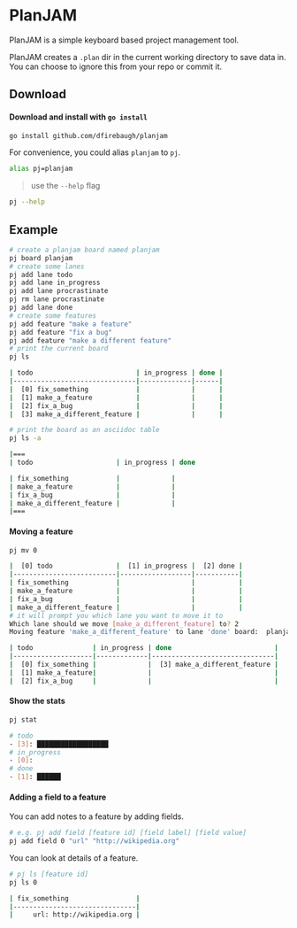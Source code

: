 # PlanJAM

PlanJAM is a simple keyboard based project management tool.

PlanJAM creates a `.plan` dir in the current working directory to save data in.  You can choose to ignore this from your repo or commit it.

## Download

#### Download and install with `go install`

```bash
go install github.com/dfirebaugh/planjam
```

For convenience, you could alias `planjam` to `pj`.
```bash
alias pj=planjam
```

> use the `--help` flag 
```bash
pj --help
```

## Example

```bash
# create a planjam board named planjam
pj board planjam 
# create some lanes
pj add lane todo
pj add lane in_progress
pj add lane procrastinate
pj rm lane procrastinate
pj add lane done
# create some features
pj add feature "make a feature"
pj add feature "fix a bug"
pj add feature "make a different feature"
# print the current board   
pj ls

| todo                          | in_progress | done |
|-------------------------------|-------------|------|
|  [0] fix_something            |             |      |
|  [1] make_a_feature           |             |      |
|  [2] fix_a_bug                |             |      |
|  [3] make_a_different_feature |             |      |

# print the board as an asciidoc table
pj ls -a

|===
| todo                     | in_progress | done

| fix_something            |             |
| make_a_feature           |             |
| fix_a_bug                |             |
| make_a_different_feature |             |
|===
```

#### Moving a feature

```bash
pj mv 0

|  [0] todo                |  [1] in_progress |  [2] done |
|--------------------------|------------------|-----------|
| fix_something            |                  |           |
| make_a_feature           |                  |           |
| fix_a_bug                |                  |           |
| make_a_different_feature |                  |           |
# it will prompt you which lane you want to move it to
Which lane should we move [make_a_different_feature] to? 2
Moving feature 'make_a_different_feature' to lane 'done' board:  planjam

| todo               | in_progress | done                          |
|--------------------|-------------|-------------------------------|
|  [0] fix_something |             |  [3] make_a_different_feature |
|  [1] make_a_feature|             |                               |
|  [2] fix_a_bug     |             |                               |
```

#### Show the stats
```bash
pj stat

# todo
- [3]: ██████████████████
# in_progress
- [0]: 
# done
- [1]: ██████
```


#### Adding a field to a feature
You can add notes to a feature by adding fields.

```bash
# e.g. pj add field [feature id] [field label] [field value]
pj add field 0 "url" "http://wikipedia.org"
```

You can look at details of a feature.
```bash
# pj ls [feature id]
pj ls 0

| fix_something                 |
|-------------------------------|
|     url: http://wikipedia.org |
```
